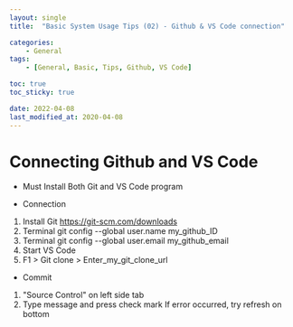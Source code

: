 ```yaml
---
layout: single
title:  "Basic System Usage Tips (02) - Github & VS Code connection"

categories:
    - General
tags:
    - [General, Basic, Tips, Github, VS Code]

toc: true
toc_sticky: true

date: 2022-04-08
last_modified_at: 2020-04-08
---
```


# Connecting Github and VS Code
- Must Install Both Git and VS Code program

- Connection
1. Install Git <https://git-scm.com/downloads>
2. Terminal git config --global user.name my_github_ID
3. Terminal git config --global user.email my_github_email
4. Start VS Code
5. F1 > Git clone > Enter_my_git_clone_url

- Commit
1. "Source Control" on left side tab
2. Type message and press check mark
   If error occurred, try refresh on bottom